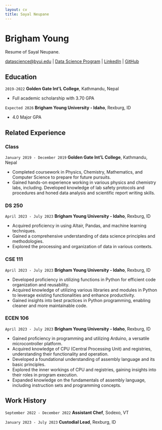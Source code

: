 ```yaml
---
layout: cv
title: Sayal Neupane
---
```

# Brigham Young
Resume of Sayal Neupane.

<div id="webaddress">
<a href="datascience@byui.edu">datascience@byui.edu</a>
| <a href="https://byuidatascience.github.io/development.html">Data Science Program</a>
| <a href="https://www.linkedin.com/in/sayal-neupane/">LinkedIn</a>
| <a href="https://github.com/nSayal/Neupane_resume.git">GitHub</a>
</div>


## Education

`2019-2022`
__Golden Gate Int'L College__, Kathmandu, Nepal

- Full academic scholarship with 3.70 GPA

`Expected 2026`
__Brigham Young University - Idaho__, Rexburg, ID

- 4.0 Major GPA


## Related Experience

### Class

`January 2019 - December 2019`
__Golden Gate Int'L College__, Kathmandu, Nepal

- Completed coursework in Physics, Chemistry, Mathematics, and Computer Science to prepare for future pursuits.
- Gained hands-on experience working in various physics and chemistry labs, including. Developed knowledge of lab safety protocols and procedures and honed data analysis and scientific report writing skills.

### DS 250

`April 2023 - July 2023`
__Brigham Young University - Idaho__, Rexburg, ID

- Acquired proficiency in using Altair, Pandas, and machine learning techniques.
- Gained a comprehensive understanding of data science principles and methodologies.
- Explored the processing and organization of data in various contexts.

### CSE 111

`April 2023 - July 2023`
__Brigham Young University - Idaho__, Rexburg, ID

- Developed proficiency in utilizing functions in Python for efficient code organization and reusability.
- Acquired knowledge of utilizing various libraries and modules in Python to leverage existing functionalities and enhance productivity.
- Gained insights into best practices in Python programming, enabling cleaner and more maintainable code.

### ECEN 106

`April 2023 - July 2023`
__Brigham Young University - Idaho__, Rexburg, ID

- Gained proficiency in programming and utilizing Arduino, a versatile microcontroller platform.
- Acquired knowledge of CPU (Central Processing Unit) and registries, understanding their functionality and operation.
- Developed a foundational understanding of assembly language and its basic principles.
- Explored the inner workings of CPU and registries, gaining insights into their roles in program execution.
- Expanded knowledge on the fundamentals of assembly language, including instruction sets and programming concepts.


## Work History

`September 2022 - December 2022`
__Assistant Chef__, Sodexo, VT


`January 2023 - July 2023`
__Custodial Lead__, Rexburg, ID



<!-- ### Footer

Last updated: July 2023 -->


